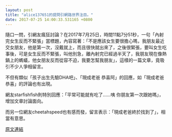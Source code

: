 ```yaml
---
layout: post
title: "alice137651的提問引網路世界注目。"
date: 2017-07-25 14:00:33.531165 +0800
---
```


隨口一問，引網友瘋狂討論？在2017年7月25日，時間11點7分51秒，一句「內射完女生反而不緊張」當標題，內容寫著：「不是應該女生要很擔心嗎，我朋友最近交女朋友，他是第一次，沒戴就上，而且很快就出來了，之後很緊張，要叫女生吃事後，可是女生反而不緊張，叫他別急，離內射完已經過半天了，我朋友現在像熱鍋上的螞蟻，他女朋友反而從容不迫，我要怎幫我朋友」，這樣的一篇文章，竟吸引不少人爭相留言。

不但有類似「孩子出生先驗DHA吧」、「現成老爸 恭喜阿」的回應，如「現成老爸 恭喜」的評論也有出現。

網友starfishfish則特別回應：「平常可能就有吃了......咦 你朋友第一次跟她嗎」，增加文章討論面向。

而另一位網友cheetahspeed也有感而發，留言表示：「現成老爸終於找到了」，相當有意思。

<a href = "https://www.ptt.cc/bbs/Gossiping/M.1500952073.A.188.html">原文連結</a>

